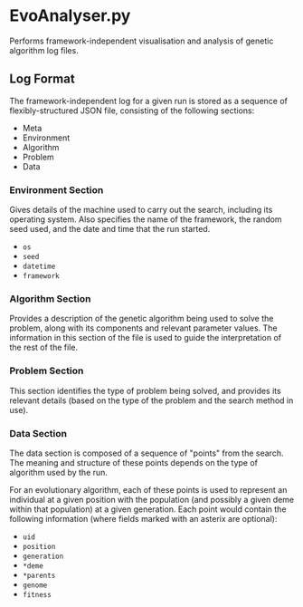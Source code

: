 # EvoAnalyser.py

Performs framework-independent visualisation and analysis of genetic algorithm
log files.

## Log Format

The framework-independent log for a given run is stored as a sequence of
flexibly-structured JSON file, consisting of the following sections:

* Meta
* Environment
* Algorithm
* Problem
* Data

### Environment Section

Gives details of the machine used to carry out the search, including its
operating system. Also specifies the name of the framework, the random
seed used, and the date and time that the run started.

* `os`
* `seed`
* `datetime`
* `framework`

### Algorithm Section

Provides a description of the genetic algorithm being used to solve the
problem, along with its components and relevant parameter values. The
information in this section of the file is used to guide the interpretation
of the rest of the file.

### Problem Section

This section identifies the type of problem being solved, and provides its
relevant details (based on the type of the problem and the search method in
use).

### Data Section

The data section is composed of a sequence of "points" from the search. The
meaning and structure of these points depends on the type of algorithm used by
the run.

For an evolutionary algorithm, each of these points is used to represent an
individual at a given position with the population (and possibly a given deme
within that population) at a given generation. Each point would contain the
following information (where fields marked with an asterix are optional):

* `uid`
* `position`
* `generation`
* `*deme`
* `*parents`
* `genome`
* `fitness`
